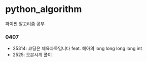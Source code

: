 # python_algorithm
파이썬 알고리즘 공부


### 0407
- 25314: 코딩은 체육과목입니다 feat. 혜아의 long long long long int
- 2525: 오븐시계 풀이
